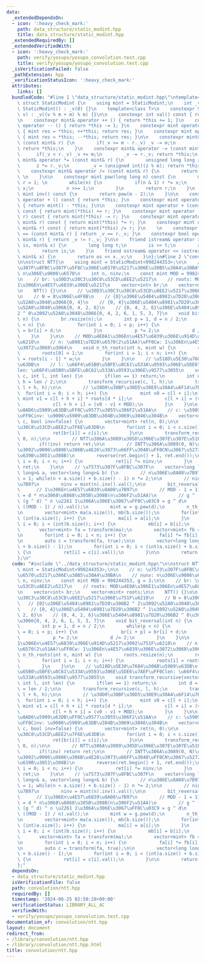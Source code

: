 ```yaml
---
data:
  _extendedDependsOn:
  - icon: ':heavy_check_mark:'
    path: data_structure/static_modint.hpp
    title: data_structure/static_modint.hpp
  _extendedRequiredBy: []
  _extendedVerifiedWith:
  - icon: ':heavy_check_mark:'
    path: verify/yosupo/yosupo_convolution.test.cpp
    title: verify/yosupo/yosupo_convolution.test.cpp
  _isVerificationFailed: false
  _pathExtension: hpp
  _verificationStatusIcon: ':heavy_check_mark:'
  attributes:
    links: []
  bundledCode: "#line 1 \"data_structure/static_modint.hpp\"\ntemplate<int m=998244353>\
    \ struct StaticModint {\n    using mint = StaticModint;\n    int _v;\n\n    constexpr\
    \ StaticModint() : _v(0) {}\n    template<class T>\n    constexpr StaticModint(T\
    \ v) : _v((v % m + m) % m) {}\n\n    constexpr int val() const { return _v; }\n\
    \n    constexpr mint& operator ++ () { return *this += 1; }\n    constexpr mint&\
    \ operator -- () { return *this -= 1; }\n    constexpr mint operator ++ (int)\
    \ { mint res = *this; ++*this; return res; }\n    constexpr mint operator -- (int)\
    \ { mint res = *this; --*this; return res; }\n\n    constexpr mint& operator +=\
    \ (const mint& r) {\n        if(_v >= m - r._v) _v -= m;\n        _v += r._v;\
    \ return *this;\n    }\n    constexpr mint& operator -= (const mint& r) {\n  \
    \      if(_v < r._v) _v += m;\n        _v -= r._v; return *this;\n    }\n    constexpr\
    \ mint& operator *= (const mint& r) {\n        unsigned long long z = _v;\n  \
    \      z *= r._v;\n        _v = (unsigned int)(z % m); return *this;\n    }\n\
    \    constexpr mint& operator /= (const mint& r) {\n        return *this *= r.inv();\
    \ \n    }\n\n    constexpr mint pow(long long n) const {\n        mint x = *this,\
    \ r = 1; \n        while(n) {\n            if(n & 1) r *= x;\n            x *=\
    \ x;\n            n >>= 1;\n        }\n        return r;\n    }\n    constexpr\
    \ mint inv() const {\n        return pow(m - 2);\n    }\n\n    constexpr mint\
    \ operator + () const { return *this; }\n    constexpr mint operator - () const\
    \ { return mint() - *this; }\n\n    constexpr mint operator + (const mint& r)\
    \ const { return mint(*this) += r; }\n    constexpr mint operator - (const mint&\
    \ r) const { return mint(*this) -= r; }\n    constexpr mint operator * (const\
    \ mint& r) const { return mint(*this) *= r; }\n    constexpr mint operator / (const\
    \ mint& r) const { return mint(*this) /= r; }\n    \n    constexpr bool operator\
    \ == (const mint& r) { return _v == r._v; }\n    constexpr bool operator != (const\
    \ mint& r) { return _v != r._v; }\n\n    friend istream& operator >> (istream&\
    \ is, mint& x) {\n        long long t;\n        is >> t;\n        x = mint(t);\n\
    \        return is;\n    }\n    friend ostream& operator << (ostream& os, const\
    \ mint& x) {\n        return os << x._v;\n    }\n};\n#line 2 \"convolution/ntt.hpp\"\
    \n\nstruct NTT{\n    using mint = StaticModint<998244353>;\n\n    // n: \u7573\
    \u307F\u8FBC\u307F\u5F8C\u306E\u6570\u5217\u306E\u30B5\u30A4\u30BA\n    // nunv:\
    \ n\u306E\u9006\u6570\n    int n, ninv;\n    const mint MOD = 998244353, g = 3;\n\
    \n    // br: \u30D3\u30C3\u30C8\u53CD\u8EE2\u5217\n    // roots: MOD\u4E0A\u306E\
    1\u306En\u4E57\u6839\u306E\u5217\n    vector<int> br;\n    vector<mint> roots;\n\
    \n    NTT() {}\n\n    // \u30D3\u30C3\u30C8\u53CD\u8EE2\u5217\u306E\u751F\u6210\
    \n    // N = 8\u306E\u4F8B\n    // {0}\u306E\u5404\u8981\u7D20\u306B2 ^ 2\u3092\
    \u52A0\u3048\u3066{0, 4}\n    // {0, 4}\u306E\u5404\u8981\u7D20\u306B2 ^ 1\u3092\
    \u52A0\u3048\u3066{0, 4, 2, 6}\n    // {0, 4, 2, 6}\u306E\u5404\u8981\u7D20\u306B\
    2 ^ 0\u3092\u52A0\u3048\u3066{0, 4, 2, 6, 1, 5, 3, 7}\n    void bit_reversal(int\
    \ n) {\n        br.resize(n);\n        int p = 1, d = n / 2;\n        while(p\
    \ < n) {\n            for(int i = 0; i < p; i++) {\n                br[i + p]\
    \ = br[i] + d;\n            }\n            p *= 2;\n            d /= 2;\n    \
    \    }\n    }\n\n    // MOD\u4E0A1\u306En\u4E57\u6839\u306E\u914D\u5217\u3092\u751F\
    \u6210\n    // n: \u8981\u7D20\u6570(2\u51AA)\uFF0Cw: 1\u306En\u4E57\u6839\u306E\
    \u3072\u3068\u3064\n    void n_th_roots(int n, mint w) {\n        roots.resize(n);\n\
    \        roots[0] = 1;\n        for(int i = 1; i < n; i++) {\n            roots[i]\
    \ = roots[i - 1] * w;\n        }\n    }\n\n    // \u518D\u5E30\u7684\u306B\u5909\
    \u63DB\n    // l: \u66F4\u65B0\u5BFE\u8C61\u533A\u9593\u306E\u5DE6\u7AEF\uFF0C\
    len: \u66F4\u65B0\u5BFE\u8C61\u533A\u9593\u306E\u9577\u3055\n    void transform_recursive(vector<mint>&\
    \ c, int l, int len) {\n        if(len == 1) return;\n        int d = n / len,\
    \ h = len / 2;\n\n        transform_recursive(c, l, h);\n        transform_recursive(c,\
    \ l + h, h);\n\n        // \u30D0\u30BF\u30D5\u30E9\u30A4\u6F14\u7B97\n      \
    \  for(int i = 0; i < h; i++) {\n            mint v0 = c[l + i];\n           \
    \ mint v1 = c[l + h + i] * roots[d * i];\n            c[l + i] = (v0 + v1);\n\
    \            c[l + h + i] = (v0 - v1 + MOD);\n        }\n    }\n\n    // \u6570\
    \u8AD6\u5909\u63DB\uFF0C\u9577\u3055\u306F2\u51AA\n    // c: \u5909\u63DB\u5217\
    \uFF0Cinv: \u9006\u5909\u63DB\u304B\u3069\u3046\u304B\n    vector<mint> transform(vector<mint>&\
    \ c, bool inv=false) {\n        vector<mint> ret(n, 0);\n\n        // \u30D3\u30C3\
    \u30C8\u53CD\u8EE2\u7F6E\u63DB\n        for(int i = 0; i < c.size(); i++) {\n\
    \            ret[br[i]] = c[i];\n        }\n\n        transform_recursive(ret,\
    \ 0, n);\n\n        // NTT\u306A\u3089\u305D\u306E\u307E\u307E\u51FA\u529B\n \
    \       if(!inv) return ret;\n\n        // INTT\u306A\u3089(0, N)\u306E\u7BC4\u56F2\
    \u3092\u9006\u9806\u306B\u4E26\u3073\u66FF\u3048\uFF0CN\u3067\u5272\u308B(ninv\u3092\
    \u639B\u3051\u308B)\n        reverse(ret.begin() + 1, ret.end());\n        for(int\
    \ i = 0; i < n; i++) {\n            ret[i] *= ninv;\n        }\n        return\
    \ ret;\n    }\n\n    // \u7573\u307F\u8FBC\u307F\n    vector<long long> convolution(vector<long\
    \ long>& a, vector<long long>& b) {\n        // n\u306E\u8A08\u7B97\n        n\
    \ = 1; while(n < a.size() + b.size() - 1) n *= 2;\n\n        // ninv\u306E\u8A08\
    \u7B97\n        ninv = mint(n).inv().val();\n\n        bit_reversal(n);\n\n  \
    \      // 1\u306En\u4E57\u6839\u8A08\u7B97\n        // MOD - 1 = 119 * 2 ^ 23\
    \ = d * n\u3068\u8868\u305B\u308B(n\u306F2\u51AA)\n        // g ^ (MOD - 1) =\
    \ (g ^ d) ^ n \u2261 1\u306A\u306E\u3067\uFF0C\u03C9 = g ^ d\n        int d =\
    \ ((MOD - 1) / n).val();\n        mint w = g.pow(d);\n        n_th_roots(n, w);\n\
    \n        vector<mint> ma(a.size()), mb(b.size());\n        for(int i = 0; i <\
    \ (int)a.size(); i++) {\n            ma[i] = a[i];\n        }\n        for(int\
    \ i = 0; i < (int)b.size(); i++) {\n            mb[i] = b[i];\n        }\n\n \
    \       vector<mint> fa = transform(ma);\n        vector<mint> fb = transform(mb);\n\
    \n        for(int i = 0; i < n; i++) {\n            fa[i] *= fb[i];\n        }\n\
    \n        auto c = transform(fa, true);\n\n        vector<long long> ret(a.size()\
    \ + b.size() - 1);\n        for(int i = 0; i < (int)a.size() + b.size() - 1; i++)\
    \ {\n            ret[i] = c[i].val();\n        }\n\n        return ret;\n    }\n\
    };\n"
  code: "#include \"../data_structure/static_modint.hpp\"\n\nstruct NTT{\n    using\
    \ mint = StaticModint<998244353>;\n\n    // n: \u7573\u307F\u8FBC\u307F\u5F8C\u306E\
    \u6570\u5217\u306E\u30B5\u30A4\u30BA\n    // nunv: n\u306E\u9006\u6570\n    int\
    \ n, ninv;\n    const mint MOD = 998244353, g = 3;\n\n    // br: \u30D3\u30C3\u30C8\
    \u53CD\u8EE2\u5217\n    // roots: MOD\u4E0A\u306E1\u306En\u4E57\u6839\u306E\u5217\
    \n    vector<int> br;\n    vector<mint> roots;\n\n    NTT() {}\n\n    // \u30D3\
    \u30C3\u30C8\u53CD\u8EE2\u5217\u306E\u751F\u6210\n    // N = 8\u306E\u4F8B\n \
    \   // {0}\u306E\u5404\u8981\u7D20\u306B2 ^ 2\u3092\u52A0\u3048\u3066{0, 4}\n\
    \    // {0, 4}\u306E\u5404\u8981\u7D20\u306B2 ^ 1\u3092\u52A0\u3048\u3066{0, 4,\
    \ 2, 6}\n    // {0, 4, 2, 6}\u306E\u5404\u8981\u7D20\u306B2 ^ 0\u3092\u52A0\u3048\
    \u3066{0, 4, 2, 6, 1, 5, 3, 7}\n    void bit_reversal(int n) {\n        br.resize(n);\n\
    \        int p = 1, d = n / 2;\n        while(p < n) {\n            for(int i\
    \ = 0; i < p; i++) {\n                br[i + p] = br[i] + d;\n            }\n\
    \            p *= 2;\n            d /= 2;\n        }\n    }\n\n    // MOD\u4E0A\
    1\u306En\u4E57\u6839\u306E\u914D\u5217\u3092\u751F\u6210\n    // n: \u8981\u7D20\
    \u6570(2\u51AA)\uFF0Cw: 1\u306En\u4E57\u6839\u306E\u3072\u3068\u3064\n    void\
    \ n_th_roots(int n, mint w) {\n        roots.resize(n);\n        roots[0] = 1;\n\
    \        for(int i = 1; i < n; i++) {\n            roots[i] = roots[i - 1] * w;\n\
    \        }\n    }\n\n    // \u518D\u5E30\u7684\u306B\u5909\u63DB\n    // l: \u66F4\
    \u65B0\u5BFE\u8C61\u533A\u9593\u306E\u5DE6\u7AEF\uFF0Clen: \u66F4\u65B0\u5BFE\u8C61\
    \u533A\u9593\u306E\u9577\u3055\n    void transform_recursive(vector<mint>& c,\
    \ int l, int len) {\n        if(len == 1) return;\n        int d = n / len, h\
    \ = len / 2;\n\n        transform_recursive(c, l, h);\n        transform_recursive(c,\
    \ l + h, h);\n\n        // \u30D0\u30BF\u30D5\u30E9\u30A4\u6F14\u7B97\n      \
    \  for(int i = 0; i < h; i++) {\n            mint v0 = c[l + i];\n           \
    \ mint v1 = c[l + h + i] * roots[d * i];\n            c[l + i] = (v0 + v1);\n\
    \            c[l + h + i] = (v0 - v1 + MOD);\n        }\n    }\n\n    // \u6570\
    \u8AD6\u5909\u63DB\uFF0C\u9577\u3055\u306F2\u51AA\n    // c: \u5909\u63DB\u5217\
    \uFF0Cinv: \u9006\u5909\u63DB\u304B\u3069\u3046\u304B\n    vector<mint> transform(vector<mint>&\
    \ c, bool inv=false) {\n        vector<mint> ret(n, 0);\n\n        // \u30D3\u30C3\
    \u30C8\u53CD\u8EE2\u7F6E\u63DB\n        for(int i = 0; i < c.size(); i++) {\n\
    \            ret[br[i]] = c[i];\n        }\n\n        transform_recursive(ret,\
    \ 0, n);\n\n        // NTT\u306A\u3089\u305D\u306E\u307E\u307E\u51FA\u529B\n \
    \       if(!inv) return ret;\n\n        // INTT\u306A\u3089(0, N)\u306E\u7BC4\u56F2\
    \u3092\u9006\u9806\u306B\u4E26\u3073\u66FF\u3048\uFF0CN\u3067\u5272\u308B(ninv\u3092\
    \u639B\u3051\u308B)\n        reverse(ret.begin() + 1, ret.end());\n        for(int\
    \ i = 0; i < n; i++) {\n            ret[i] *= ninv;\n        }\n        return\
    \ ret;\n    }\n\n    // \u7573\u307F\u8FBC\u307F\n    vector<long long> convolution(vector<long\
    \ long>& a, vector<long long>& b) {\n        // n\u306E\u8A08\u7B97\n        n\
    \ = 1; while(n < a.size() + b.size() - 1) n *= 2;\n\n        // ninv\u306E\u8A08\
    \u7B97\n        ninv = mint(n).inv().val();\n\n        bit_reversal(n);\n\n  \
    \      // 1\u306En\u4E57\u6839\u8A08\u7B97\n        // MOD - 1 = 119 * 2 ^ 23\
    \ = d * n\u3068\u8868\u305B\u308B(n\u306F2\u51AA)\n        // g ^ (MOD - 1) =\
    \ (g ^ d) ^ n \u2261 1\u306A\u306E\u3067\uFF0C\u03C9 = g ^ d\n        int d =\
    \ ((MOD - 1) / n).val();\n        mint w = g.pow(d);\n        n_th_roots(n, w);\n\
    \n        vector<mint> ma(a.size()), mb(b.size());\n        for(int i = 0; i <\
    \ (int)a.size(); i++) {\n            ma[i] = a[i];\n        }\n        for(int\
    \ i = 0; i < (int)b.size(); i++) {\n            mb[i] = b[i];\n        }\n\n \
    \       vector<mint> fa = transform(ma);\n        vector<mint> fb = transform(mb);\n\
    \n        for(int i = 0; i < n; i++) {\n            fa[i] *= fb[i];\n        }\n\
    \n        auto c = transform(fa, true);\n\n        vector<long long> ret(a.size()\
    \ + b.size() - 1);\n        for(int i = 0; i < (int)a.size() + b.size() - 1; i++)\
    \ {\n            ret[i] = c[i].val();\n        }\n\n        return ret;\n    }\n\
    };"
  dependsOn:
  - data_structure/static_modint.hpp
  isVerificationFile: false
  path: convolution/ntt.hpp
  requiredBy: []
  timestamp: '2024-06-25 02:50:28+09:00'
  verificationStatus: LIBRARY_ALL_AC
  verifiedWith:
  - verify/yosupo/yosupo_convolution.test.cpp
documentation_of: convolution/ntt.hpp
layout: document
redirect_from:
- /library/convolution/ntt.hpp
- /library/convolution/ntt.hpp.html
title: convolution/ntt.hpp
---
```

